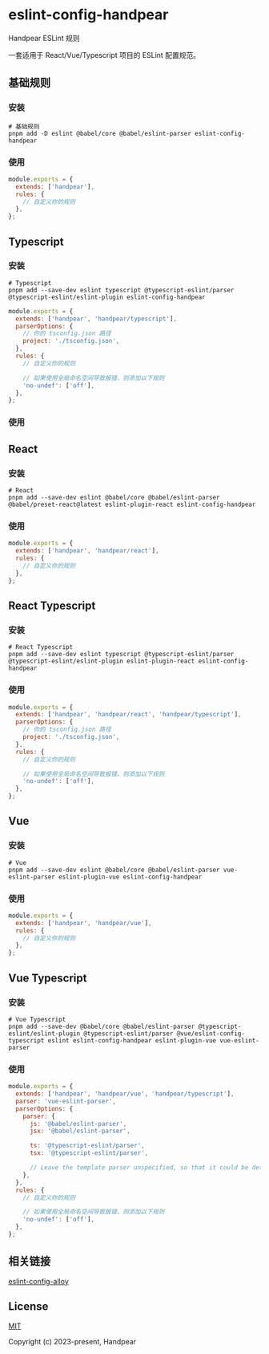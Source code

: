 # eslint-config-handpear

Handpear ESLint 规则

一套适用于 React/Vue/Typescript 项目的 ESLint 配置规范。

## 基础规则

### 安装

```shell
# 基础规则
pnpm add -D eslint @babel/core @babel/eslint-parser eslint-config-handpear
```

### 使用

```js
module.exports = {
  extends: ['handpear'],
  rules: {
    // 自定义你的规则
  },
};
```

## Typescript

### 安装

```shell
# Typescript
pnpm add --save-dev eslint typescript @typescript-eslint/parser @typescript-eslint/eslint-plugin eslint-config-handpear
```

```js
module.exports = {
  extends: ['handpear', 'handpear/typescript'],
  parserOptions: {
    // 你的 tsconfig.json 路径
    project: './tsconfig.json',
  },
  rules: {
    // 自定义你的规则

    // 如果使用全局命名空间导致报错，则添加以下规则
    'no-undef': ['off'],
  },
};
```

### 使用

## React

### 安装

```shell
# React
pnpm add --save-dev eslint @babel/core @babel/eslint-parser @babel/preset-react@latest eslint-plugin-react eslint-config-handpear
```

### 使用

```js
module.exports = {
  extends: ['handpear', 'handpear/react'],
  rules: {
    // 自定义你的规则
  },
};
```

## React Typescript

### 安装

```shell
# React Typescript
pnpm add --save-dev eslint typescript @typescript-eslint/parser @typescript-eslint/eslint-plugin eslint-plugin-react eslint-config-handpear
```

### 使用

```js
module.exports = {
  extends: ['handpear', 'handpear/react', 'handpear/typescript'],
  parserOptions: {
    // 你的 tsconfig.json 路径
    project: './tsconfig.json',
  },
  rules: {
    // 自定义你的规则

    // 如果使用全局命名空间导致报错，则添加以下规则
    'no-undef': ['off'],
  },
};
```

## Vue

### 安装

```shell
# Vue
pnpm add --save-dev eslint @babel/core @babel/eslint-parser vue-eslint-parser eslint-plugin-vue eslint-config-handpear
```

### 使用

```js
module.exports = {
  extends: ['handpear', 'handpear/vue'],
  rules: {
    // 自定义你的规则
  },
};
```

## Vue Typescript

### 安装

```shell
# Vue Typescript
pnpm add --save-dev @babel/core @babel/eslint-parser @typescript-eslint/eslint-plugin @typescript-eslint/parser @vue/eslint-config-typescript eslint eslint-config-handpear eslint-plugin-vue vue-eslint-parser

```

### 使用

```js
module.exports = {
  extends: ['handpear', 'handpear/vue', 'handpear/typescript'],
  parser: 'vue-eslint-parser',
  parserOptions: {
    parser: {
      js: '@babel/eslint-parser',
      jsx: '@babel/eslint-parser',

      ts: '@typescript-eslint/parser',
      tsx: '@typescript-eslint/parser',

      // Leave the template parser unspecified, so that it could be determined by `<script lang="...">`
    },
  },
  rules: {
    // 自定义你的规则

    // 如果使用全局命名空间导致报错，则添加以下规则
    'no-undef': ['off'],
  },
};
```

## 相关链接

[eslint-config-alloy](https://alloyteam.github.io/eslint-config-alloy/?language=zh-CN)

## License

[MIT](https://github.com/Handpear/eslint-config-handpear/blob/main/LICENSE)

Copyright (c) 2023-present, Handpear
